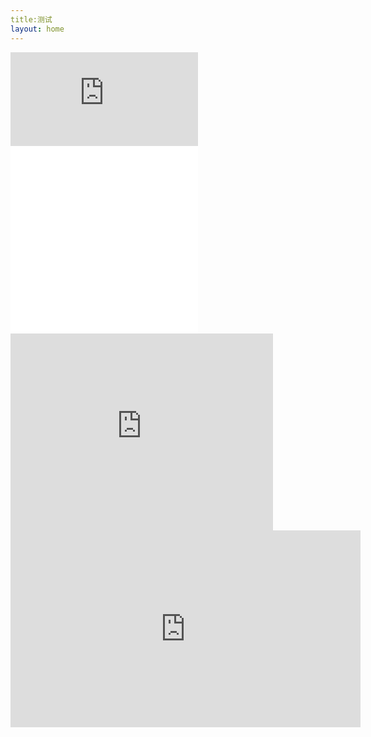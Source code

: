 ```yaml
---
title:测试
layout: home
---
```


<div class="iframe-container"><iframe class="responsive-iframe" src="https://www.youtube.com/embed/-FHc_lZ6jJY" frameborder="no" allowfullscreen="1">&nbsp;</iframe></div>

<div class="iframe-container"><iframe class="responsive-iframe" src="//player.bilibili.com/player.html?aid=838645625&bvid=BV1Hg4y1v7qd&cid=207342907&page=1" frameborder="no" allowfullscreen="true">&nbsp;</iframe></div>

<div class="iframe-container">
<iframe class="responsive-iframe" src="//player.bilibili.com/player.html?aid=838645625&bvid=BV1Hg4y1v7qd&cid=207342907&page=1" frameborder="no" allowfullscreen="true" sandbox="allow-top-navigation allow-same-origin allow-forms allow-scripts">&nbsp;</iframe>
</div>

<iframe width="420" height="315" src="http://www.youtube.com/embed/dQw4w9WgXcQ" frameborder="0" allowfullscreen>&nbsp;</iframe>

<iframe id="video" width="560" height="315" src="https://www.youtube.com/embed/LgWX2sPZQsE/" frameborder="0" allow="autoplay; encrypted-media" allowfullscreen=""></iframe>